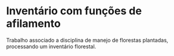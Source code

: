# Inventário com funções de afilamento 
Trabalho associado a disciplina de manejo de florestas plantadas, processando um inventário florestal.
